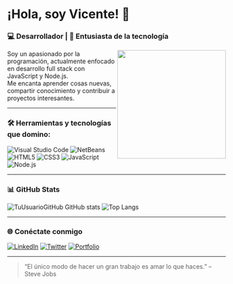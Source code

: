# ¡Hola, soy Vicente! 👋

### 💻 Desarrollador | 🚀 Entusiasta de la tecnología

<img align="right" src="https://media.giphy.com/media/qgQUggAC3Pfv687qPC/giphy.gif" width="250">

Soy un apasionado por la programación, actualmente enfocado en desarrollo full stack con JavaScript y Node.js.  
Me encanta aprender cosas nuevas, compartir conocimiento y contribuir a proyectos interesantes.

---

### 🛠 Herramientas y tecnologías que domino:

![Visual Studio Code](https://img.shields.io/badge/-VS%20Code-007ACC?style=flat-square&logo=visual-studio-code&logoColor=white)
![NetBeans](https://img.shields.io/badge/-NetBeans-1B6AC6?style=flat-square&logo=apache-netbeans-ide&logoColor=white)
![HTML5](https://img.shields.io/badge/-HTML5-E34F26?style=flat-square&logo=html5&logoColor=white)
![CSS3](https://img.shields.io/badge/-CSS3-1572B6?style=flat-square&logo=css3&logoColor=white)
![JavaScript](https://img.shields.io/badge/-JavaScript-F7DF1E?style=flat-square&logo=javascript&logoColor=black)
![Node.js](https://img.shields.io/badge/-Node.js-339933?style=flat-square&logo=node.js&logoColor=white)

---

### 📊 GitHub Stats

![TuUsuarioGitHub GitHub stats](https://github-readme-stats.vercel.app/api?username=TuUsuarioGitHub&show_icons=true&theme=radical)
![Top Langs](https://github-readme-stats.vercel.app/api/top-langs/?username=TuUsuarioGitHub&layout=compact&theme=radical)

---

### 🌐 Conéctate conmigo

[![LinkedIn](https://img.shields.io/badge/-LinkedIn-blue?style=flat-square&logo=linkedin&logoColor=white)](https://linkedin.com/in/TuPerfil)
[![Twitter](https://img.shields.io/badge/-Twitter-blue?style=flat-square&logo=twitter&logoColor=white)](https://twitter.com/TuUsuario)
[![Portfolio](https://img.shields.io/badge/-Portfolio-black?style=flat-square&logo=firefox&logoColor=white)](https://tuweb.dev)

---

> “El único modo de hacer un gran trabajo es amar lo que haces.” – Steve Jobs
